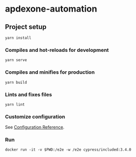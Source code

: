 # apdexone-automation

## Project setup
```
yarn install
```

### Compiles and hot-reloads for development
```
yarn serve
```

### Compiles and minifies for production
```
yarn build
```

### Lints and fixes files
```
yarn lint
```

### Customize configuration
See [Configuration Reference](https://cli.vuejs.org/config/).


### Run
```
docker run -it -v $PWD:/e2e -w /e2e cypress/included:3.4.0
```
